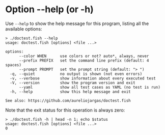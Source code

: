# Option --help (or -h)

Use `--help` to show the help message for this program, listing all the available options:

    > ./doctest.fish --help
    usage: doctest.fish [options] <file ...>
    
    options:
          --color WHEN      use colors or not? auto*, always, never
          --prefix PREFIX   set the command line prefix (default: 4 spaces)
          --prompt PROMPT   set the prompt string (default: "> ")
      -q, --quiet           no output is shown (not even errors)
      -v, --verbose         show information about every executed test
      -V, --version         show the program version and exit
          --yaml            show all test cases as YAML (no test is run)
      -h, --help            show this help message and exit
    
    See also: https://github.com/aureliojargas/doctest.fish

Note that the exit status for this operation is always zero:

    > ./doctest.fish -h | head -n 1; echo $status
    usage: doctest.fish [options] <file ...>
    0
